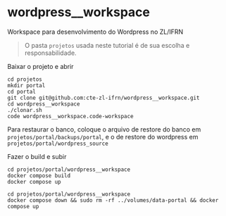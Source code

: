 # wordpress__workspace
Workspace para desenvolvimento do Wordpress no ZL/IFRN

> O pasta `projetos` usada neste tutorial é de sua escolha e responsabilidade.

Baixar o projeto e abrir
```
cd projetos
mkdir portal
cd portal
git clone git@github.com:cte-zl-ifrn/wordpress__workspace.git 
cd wordpress__workspace
./clonar.sh
code wordpress__workspace.code-workspace
```


Para restaurar o banco, coloque o arquivo de restore do banco em `projetos/portal/backups/portal`, e o de restore do wordpress em `projetos/portal/wordpress_source`

Fazer o build e subir
```
cd projetos/portal/wordpress__workspace
docker compose build
docker compose up
```


```
cd projetos/portal/wordpress__workspace
docker compose down && sudo rm -rf ../volumes/data-portal && docker compose up
```
